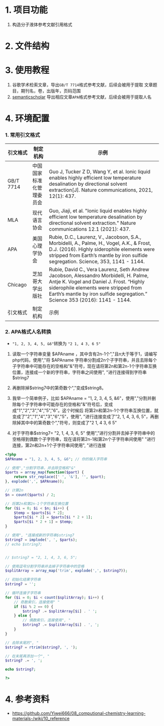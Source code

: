 # 1. 项目功能

1. 构造分子液体参考文献引用格式

# 2. 文件结构

# 3. 使用教程

1. 谷歌学术检索文章，导出`GB/T 7714`格式参考文献，后续会被用于提取 文章题目，期刊名，卷，出版年，页码范围
2. [semanticscholar](https://www.semanticscholar.org/) 导出相应文章`APA`格式参考文献，后续会被用于提取人名


# 4. 环境配置

### 1. 常用引文格式


| 引文格式   | 制定机构   | 示例   |
|-------|-------|-------|
| GB/T 7714 | 中国国家标准化管理委员会 | Guo J, Tucker Z D, Wang Y, et al. Ionic liquid enables highly efficient low temperature desalination by directional solvent extraction[J]. Nature communications, 2021, 12(1): 437. |
| MLA | 现代语言协会 | Guo, Jiaji, et al. "Ionic liquid enables highly efficient low temperature desalination by directional solvent extraction." Nature communications 12.1 (2021): 437. |
| APA | 美国心理学协会 | Rubie, D.C., Laurenz, V., Jacobson, S.A., Morbidelli, A., Palme, H., Vogel, A.K., & Frost, D.J. (2016). Highly siderophile elements were stripped from Earth’s mantle by iron sulfide segregation. Science, 353, 1141 - 1144. |
| Chicago   | 芝加哥大学出版社   | Rubie, David C., Vera Laurenz, Seth Andrew Jacobson, Alessandro Morbidelli, H. Palme, Antje K. Vogel and Daniel J. Frost. “Highly siderophile elements were stripped from Earth’s mantle by iron sulfide segregation.” Science 353 (2016): 1141 - 1144.   |
| 引文格式   | 制定机构   | 示例   |


### 2. APA格式人名转换

- `"1, 2, 3, 4, 5, &6"`转换为 `"2 1, 4 3, 6 5"`


1. 读取一个字符串变量 $APAname ，其中含有2n-1个","且n大于等于1，请编写php代码，使用","将 $APAname 字符串分割成2n个子字符串，并且去除每个子字符串中可能存在的空格和"&"符号，现在请将第2n和第2n-1个字符串互换位置，连接成一个新的字符串，字符串之间使用", "进行连接得到字符串$string7

2. 再删除掉$string7中的第奇数个","变成$string8。

3. 我举一个简单例子，比如 $APAname = "1, 2, 3, 4, 5, &6"，使用","分割并删除每个子字符串中可能存在的空格和"&"符号后，变成成"1","2","3","4","5","6"。这个时候后 将第2n和第2n-1个字符串互换位置，就变成了"2","1","4","3","6","5"，使用", "进行连接变成了"2, 1, 4, 3, 6, 5"，再删除掉其中中的第奇数个","符号，则变成了"2 1, 4 3, 6 5"

4. 对于字符串$string7= "2, 1, 4, 3, 6, 5" 使用","进行分割并去掉子字符串中的空格得到偶数个子字符串，现在请将第2n-1和第2n个子字符串间使用" "进行连接，第2n和2n+1个子字符串间使用", "进行连接



```php
<?php
$APAname = "1, 2, 3, 4, 5, &6"; // 你的输入字符串

// 使用","分割字符串，并去除空格和"&"
$parts = array_map(function($part) {
    return str_replace([' ', '&'], '', $part);
}, explode(',', $APAname));

// 计算2n
$n = count($parts) / 2;

// 将第2n和第2n-1个字符串互换位置
for ($i = 0; $i < $n; $i++) {
    $temp = $parts[$i * 2];
    $parts[$i * 2] = $parts[$i * 2 + 1];
    $parts[$i * 2 + 1] = $temp;
}

// 使用", "连接成新的字符串$string7
$string7 = implode(', ', $parts);
// echo $string7;


// $string7 = "2, 1, 4, 3, 6, 5";

// 使用逗号分割字符串并去掉子字符串中的空格
$splitArray = array_map('trim', explode(',', $string7));

// 初始化结果字符串
$string7 = '';

// 循环连接子字符串
for ($i = 0; $i < count($splitArray); $i++) {
    // 奇数索引，连接使用" "
    if ($i % 2 == 0) {
        $string7 .= $splitArray[$i] . ' ';
    } else {
        // 偶数索引，连接使用", "
        $string7 .= $splitArray[$i] . ', ';
    }
}

// 去除末尾的", "
$string7 = rtrim($string7, ', ');

// 在末尾再添加一个", "
$string7 .= ', ';

echo $string7;

?>
```

# 4. 参考资料

- https://github.com/Yiwei666/08_computional-chemistry-learning-materials-/wiki/10_reference
